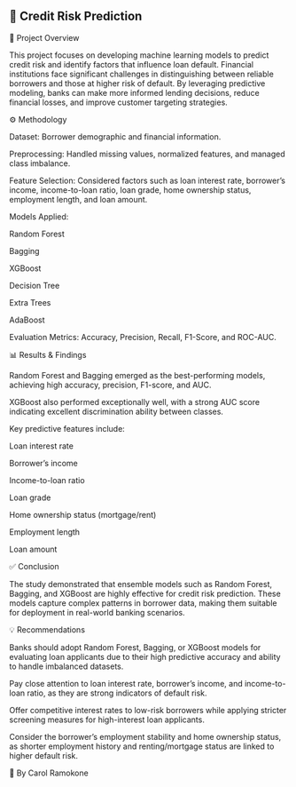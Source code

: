 ## 📌 Credit Risk Prediction
 🔎 Project Overview

This project focuses on developing machine learning models to predict credit risk and identify factors that influence loan default. Financial institutions face significant challenges in distinguishing between reliable borrowers and those at higher risk of default. By leveraging predictive modeling, banks can make more informed lending decisions, reduce financial losses, and improve customer targeting strategies.

⚙️ Methodology

Dataset: Borrower demographic and financial information.

Preprocessing: Handled missing values, normalized features, and managed class imbalance.

Feature Selection: Considered factors such as loan interest rate, borrower’s income, income-to-loan ratio, loan grade, home ownership status, employment length, and loan amount.

Models Applied:

Random Forest

Bagging

XGBoost

Decision Tree

Extra Trees

AdaBoost

Evaluation Metrics: Accuracy, Precision, Recall, F1-Score, and ROC-AUC.

📊 Results & Findings

Random Forest and Bagging emerged as the best-performing models, achieving high accuracy, precision, F1-score, and AUC.

XGBoost also performed exceptionally well, with a strong AUC score indicating excellent discrimination ability between classes.

Key predictive features include:

Loan interest rate

Borrower’s income

Income-to-loan ratio

Loan grade

Home ownership status (mortgage/rent)

Employment length

Loan amount

✅ Conclusion

The study demonstrated that ensemble models such as Random Forest, Bagging, and XGBoost are highly effective for credit risk prediction. These models capture complex patterns in borrower data, making them suitable for deployment in real-world banking scenarios.

💡 Recommendations

Banks should adopt Random Forest, Bagging, or XGBoost models for evaluating loan applicants due to their high predictive accuracy and ability to handle imbalanced datasets.

Pay close attention to loan interest rate, borrower’s income, and income-to-loan ratio, as they are strong indicators of default risk.

Offer competitive interest rates to low-risk borrowers while applying stricter screening measures for high-interest loan applicants.

Consider the borrower’s employment stability and home ownership status, as shorter employment history and renting/mortgage status are linked to higher default risk.

📌 By Carol Ramokone
